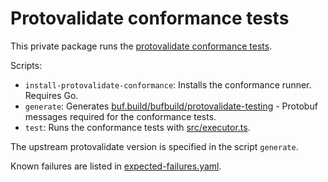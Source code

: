 # Protovalidate conformance tests

This private package runs the [protovalidate conformance tests](https://github.com/bufbuild/protovalidate/blob/v0.9.0/docs/conformance.md).

Scripts:

- `install-protovalidate-conformance`: Installs the conformance runner. Requires Go.
- `generate`: Generates [buf.build/bufbuild/protovalidate-testing](https://buf.build/bufbuild/protovalidate-testing) - Protobuf messages required for the conformance tests.
- `test`: Runs the conformance tests with [src/executor.ts](src/executor.ts).

The upstream protovalidate version is specified in the script `generate`.

Known failures are listed in [expected-failures.yaml](expected-failures.yaml).
